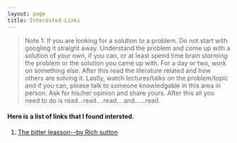 ```yaml
---
layout: page
title: Interested-Links
---
```


> Note 1: If you are looking for a solution to a problem. Do not start with googling it straight away. Understand the problem and come up with a solution of your own, if you can, or at least spend time brain storming the problem or the solution you came up with. For a day or two, work on something else. After this read the literature related and how others are solving it. Lastly, watch lectures/talks on the problem/topic and if you can, please talk to someone knowledgable in this area in person. Ask for his/her opinion and share yours. After this all you need to do is read...read....read....and......read.

#### Here is a list of links that I found intersted. 
 
1. [The bitter leasson--by Rich sutton](http://www.incompleteideas.net/IncIdeas/BitterLesson.html)

